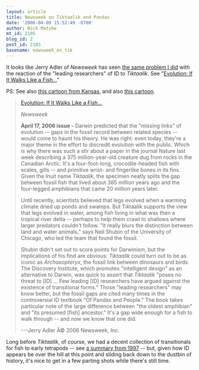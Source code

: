 ```yaml
---
layout: article
title: Newsweek on Tiktaalik and Pandas
date: '2006-04-09 15:52:49 -0700'
author: Nick Matzke
mt_id: 2105
blog_id: 2
post_id: 2105
basename: newsweek_on_tik
---
```

It looks like Jerry Adler of _Newsweek_ has seen [the same problem I did](/archives/2006/04/post-10.html) with the reaction of the "leading researchers" of ID to _Tiktaalik_.  See "[Evolution: If It Walks Like a Fish...](http://msnbc.msn.com/id/12227766/site/newsweek/)"

PS: See also [this cartoon from Kansas](http://scienceblogs.com/grrlscientist/2006/04/might_as_well_stay_missing.php), and also [this cartoon](http://scienceblogs.com/grrlscientist/2006/04/more_on_tiktaalik_roseae.php).

> [Evolution: If It Walks Like a Fish...](http://msnbc.msn.com/id/12227766/site/newsweek/)
> 
> _Newsweek_
> 
> **April 17, 2006 issue -** Darwin predicted that the "missing links" of evolution -- gaps in the fossil record between related species -- would come to haunt his theory. He was right: even today, they're a major theme in the effort to discredit evolution with the public. Which is why there was such a stir about a paper in the journal Nature last week describing a 375 million-year-old creature dug from rocks in the Canadian Arctic. It's a four-foot-long, crocodile-headed fish with scales, gills -- and primitive wrist- and fingerlike bones in its fins. Given the Inuit name _Tiktaalik_, the specimen neatly splits the gap between fossil fish that lived about 385 million years ago and the four-legged amphibians that came 20 million years later.
> 
> Until recently, scientists believed that legs evolved when a warming climate dried up ponds and swamps. But Tiktaalik supports the view that legs evolved in water, among fish living in what was then a tropical river delta -- perhaps to help them crawl to shallows where larger predators couldn't follow. "It really blurs the distinction between land and water animals," says Neil Shubin of the University of Chicago, who led the team that found the fossil.
> 
> Shubin didn't set out to score points for Darwinism, but the implications of his find are obvious: _Tiktaalik_ could turn out to be as iconic as _Archaeopteryx_, the fossil link between dinosaurs and birds. The Discovery Institute, which promotes "intelligent design" as an alternative to Darwin, was quick to assert that _Tiktaalik_ "poses no threat to \[ID\] ... Few leading \[ID\] researchers have argued against the existence of transitional forms." Those "leading researchers" may know better, but the fossil gaps are cited many times in the controversial ID textbook "Of Pandas and People." The book takes particular note of the large difference between "the oldest amphibian" and "its presumed \[fish\] ancestor." It's a gap wide enough for a fish to walk through -- and now we know that one did.
> 
> ---Jerry Adler
> Â© 2006 Newsweek, Inc.

Long before _Tiktaalik_, of course, we had a decent collection of transitionals for fish to early tetrapods -- see [a summary from 1997](http://www.talkorigins.org/faqs/faq-transitional/part1a.html#amph1) -- but, given how ID appears be over the hill at this point and sliding back down to the dustbin of history, it's nice to get in a few parting shots while there's still time.
